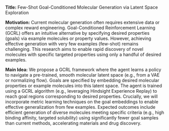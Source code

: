 **Title:** Few-Shot Goal-Conditioned Molecular Generation via Latent Space Exploration

**Motivation:** Current molecular generation often requires extensive data or complex reward engineering. Goal-Conditioned Reinforcement Learning (GCRL) offers an intuitive alternative by specifying desired properties (goals) via example molecules or property values. However, achieving effective generation with very few examples (few-shot) remains challenging. This research aims to enable rapid discovery of novel molecules with specific targeted properties using only a handful of desired examples.

**Main Idea:** We propose a GCRL framework where the agent learns a policy to navigate a pre-trained, smooth molecular latent space (e.g., from a VAE or normalizing flow). Goals are specified by embedding desired molecular properties or example molecules into this latent space. The agent is trained using a GCRL algorithm (e.g., leveraging Hindsight Experience Replay) to reach goal regions corresponding to desired properties. Crucially, we will incorporate metric learning techniques on the goal embeddings to enable effective generalization from few examples. Expected outcomes include efficient generation of diverse molecules meeting specific criteria (e.g., high binding affinity, targeted solubility) using significantly fewer goal samples than current methods, accelerating materials and drug discovery.